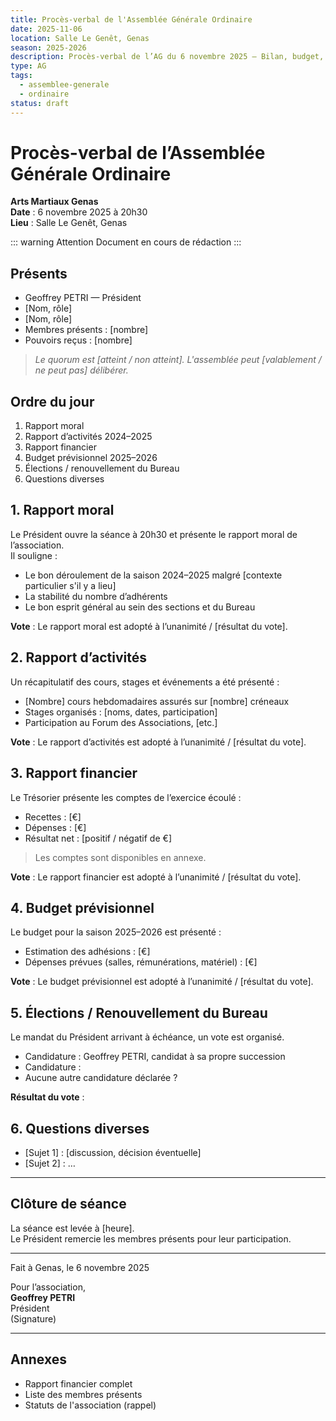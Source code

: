 ```yaml
---
title: Procès-verbal de l'Assemblée Générale Ordinaire
date: 2025-11-06
location: Salle Le Genêt, Genas
season: 2025-2026
description: Procès-verbal de l’AG du 6 novembre 2025 – Bilan, budget, projets, élection
type: AG
tags:
  - assemblee-generale
  - ordinaire
status: draft
---
```


# Procès-verbal de l’Assemblée Générale Ordinaire  
**Arts Martiaux Genas**  
**Date** : 6 novembre 2025 à 20h30  
**Lieu** : Salle Le Genêt, Genas

::: warning Attention
Document en cours de rédaction
:::

## Présents

- Geoffrey PETRI — Président
- [Nom, rôle]
- [Nom, rôle]
- Membres présents : [nombre]
- Pouvoirs reçus : [nombre]

> *Le quorum est [atteint / non atteint]. L'assemblée peut [valablement / ne peut pas] délibérer.*

## Ordre du jour

1. Rapport moral
2. Rapport d’activités 2024–2025
3. Rapport financier
4. Budget prévisionnel 2025–2026
5. Élections / renouvellement du Bureau
6. Questions diverses

## 1. Rapport moral

Le Président ouvre la séance à 20h30 et présente le rapport moral de l’association.  
Il souligne :

- Le bon déroulement de la saison 2024–2025 malgré [contexte particulier s'il y a lieu]
- La stabilité du nombre d’adhérents
- Le bon esprit général au sein des sections et du Bureau

**Vote** : Le rapport moral est adopté à l’unanimité / [résultat du vote].

## 2. Rapport d’activités

Un récapitulatif des cours, stages et événements a été présenté :

- [Nombre] cours hebdomadaires assurés sur [nombre] créneaux
- Stages organisés : [noms, dates, participation]
- Participation au Forum des Associations, [etc.]

**Vote** : Le rapport d’activités est adopté à l’unanimité / [résultat du vote].

## 3. Rapport financier

Le Trésorier présente les comptes de l’exercice écoulé :

- Recettes : [€]
- Dépenses : [€]
- Résultat net : [positif / négatif de €]

> Les comptes sont disponibles en annexe.

**Vote** : Le rapport financier est adopté à l’unanimité / [résultat du vote].

## 4. Budget prévisionnel

Le budget pour la saison 2025–2026 est présenté :

- Estimation des adhésions : [€]
- Dépenses prévues (salles, rémunérations, matériel) : [€]

**Vote** : Le budget prévisionnel est adopté à l’unanimité / [résultat du vote].

## 5. Élections / Renouvellement du Bureau

Le mandat du Président arrivant à échéance, un vote est organisé.

- Candidature : Geoffrey PETRI, candidat à sa propre succession
- Candidature : 
- Aucune autre candidature déclarée ?

**Résultat du vote** :  
<!-- Geoffrey PETRI est reconduit dans ses fonctions à l’unanimité / [résultat du vote]. -->

## 6. Questions diverses

- [Sujet 1] : [discussion, décision éventuelle]
- [Sujet 2] : …

---

## Clôture de séance

La séance est levée à [heure].  
Le Président remercie les membres présents pour leur participation.

---

Fait à Genas, le 6 novembre 2025

Pour l’association,  
**Geoffrey PETRI**  
Président  
(Signature)

---

## Annexes

- Rapport financier complet
- Liste des membres présents
- Statuts de l'association (rappel)